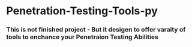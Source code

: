 # Penetration-Testing-Tools-py
### This is not finished project - But it desigen to offer varaity of tools to enchance your Penetraion Testing Abilities